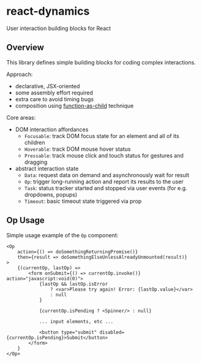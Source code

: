 # react-dynamics

User interaction building blocks for React

## Overview

This library defines simple building blocks for coding complex interactions.

Approach:

- declarative, JSX-oriented
- some assembly effort required
- extra care to avoid timing bugs
- composition using [function-as-child](https://medium.com/merrickchristensen/function-as-child-components-5f3920a9ace9) technique

Core areas:

- DOM interaction affordances
    - `Focusable`: track DOM focus state for an element and all of its children
    - `Hoverable`: track DOM mouse hover status
    - `Pressable`: track mouse click and touch status for gestures and dragging
- abstract interaction state
    - `Data`: request data on demand and asynchronously wait for result
    - `Op`: trigger long-running action and report its results to the user
    - `Task`: status tracker started and stopped via user events (for e.g. dropdowns, popups)
    - `Timeout`: basic timeout state triggered via prop

## Op Usage

Simple usage example of the `Op` component:

```
<Op
    action={() => doSomethingReturningPromise()}
    then={result => doSomethingElseUnlessAlreadyUnmounted(result)}
>
    {(currentOp, lastOp) =>
        <form onSubmit={() => currentOp.invoke()} action="javascript:void(0)">
            {lastOp && lastOp.isError
                ? <var>Please try again! Error: {lastOp.value}</var>
                : null
            }

            {currentOp.isPending ? <Spinner/> : null}

            ... input elements, etc ...

            <button type="submit" disabled={currentOp.isPending}>Submit</button>
        </form>
    }
</Op>
```
